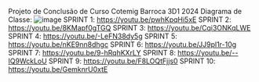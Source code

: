 Projeto de Conclusão de Curso Cotemig Barroca 3D1 2024
Diagrama de Classe: ![image](https://github.com/user-attachments/assets/6248073a-6456-4160-bab1-3950f4b6667c)
SPRINT 1: https://youtu.be/pwhKpqHi5xE
SPRINT 2: https://youtu.be/8KMapf0gTGQ
SPRINT 3: https://youtu.be/Cqi3ONKqLWE
SPRINT 4: https://youtu.be/-LeFN38dy5g
SPRINT 5: https://youtu.be/nKE9nn8dhgc
SPRINT 6: https://youtu.be/JJ9pl1r-10g
SPRINT 7: https://youtu.be/9-hRqhKXrLY
SPRINT 8: https://youtu.be/--IQ9WckLoU
SPRINT 9: https://youtu.be/F8LOQtFjjs0
SPRINT 10: https://youtu.be/GemknrU0xtE


